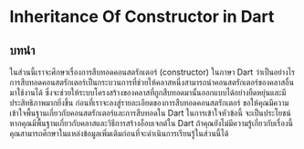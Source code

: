 # Inheritance Of Constructor in Dart
## บทนำ
  ในส่วนนี้เราจะศึกษาเรื่องการสืบทอดคอนสตรักเตอร์ (constructor) ในภาษา Dart ว่าเป็นอย่างไร การสืบทอดคอนสตรักเตอร์เป็นกระบวนการที่ช่วยให้คลาสหนึ่งสามารถนำคอนสตรักเตอร์ของคลาสอื่นมาใช้งานได้ ซึ่งจะช่วยให้ระบบโครงสร้างของคลาสที่ถูกสืบทอดมานั้นออกแบบได้อย่างยืดหยุ่นและมีประสิทธิภาพมากยิ่งขึ้น
  ก่อนที่เราจะลงสู่รายละเอียดของการสืบทอดคอนสตรักเตอร์ ขอให้คุณมีความเข้าใจพื้นฐานเกี่ยวกับคอนสตรักเตอร์และการสืบทอดใน Dart ในการเข้าใจหัวข้อนี้ จะเป็นประโยชน์หากคุณมีพื้นฐานเกี่ยวกับคลาสและวิธีการสร้างอ็อบเจกต์ใน Dart ถ้าคุณยังไม่มีความรู้เกี่ยวกับเรื่องนี้ คุณสามารถศึกษาในแหล่งข้อมูลเพิ่มเติมก่อนที่จะดำเนินการเรียนรู้ในส่วนนี้ได้
